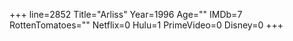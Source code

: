 +++
line=2852
Title="Arliss"
Year=1996
Age=""
IMDb=7
RottenTomatoes=""
Netflix=0
Hulu=1
PrimeVideo=0
Disney=0
+++

